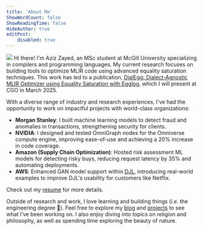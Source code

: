 ```yaml
---
title: 'About Me'
ShowWordCount: false
ShowReadingTime: false
HideAuthor: true
editPost:
    disabled: true
---
```

![](/home/me.jpg)
Hi there! I'm Aziz Zayed, an MSc student at McGill University specializing in compilers and programming languages.
My current research focuses on building tools to optimize MLIR code using advanced equality saturation techniques.
This work has led to a publication, [DialEgg: Dialect-Agnostic MLIR Optimizer using Equality Saturation with Egglog](/publications/dialegg), which I will present at CGO in March 2025.

With a diverse range of industry and research experiences, I've had the opportunity to work on impactful projects with world-class organizations:

- **Morgan Stanley**: I built machine learning models to detect fraud and anomalies in transactions, strengthening security for clients.
- **NVIDIA**: I designed and tested OmniGraph nodes for the Omniverse compute engine, improving ease-of-use and achieving a 20% increase in code coverage.
- **Amazon (Supply Chain Optimization)**: Hosted risk assessment ML models for detecting risky buys, reducing request latency by 35% and automating deployments.
- **AWS**: Enhanced GAN model support within [DJL](https://github.com/deepjavalibrary), introducing real-world examples to improve DJL's usability for customers like Netflix.

 Check out my [resume](/home/Abd-El-Aziz_Zayed.pdf) for more details.

Outside of research and work, I love learning and building things (*i.e.* the engineering degree 🙂). Feel free to explore my [blog](/blog) and [projects](/projects) to see what I’ve been working on. I also enjoy diving into topics on religion and philosophy, as well as spending time exploring the beauty of nature.